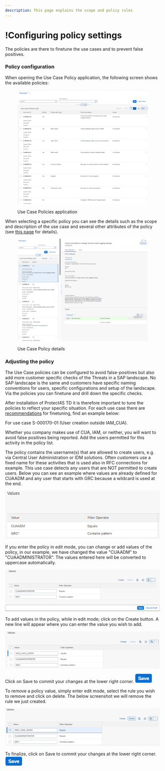 ```yaml
---
description: This page explains the scope and policy rules
---
```


# !Configuring policy settings

​The policies are there to finetune the use cases and to prevent false positives.&#x20;

### Policy configuration

When opening the Use Case Policy application, the following screen shows the available policies:

<figure><img src="../../.gitbook/assets/image (1).png" alt=""><figcaption><p>Use Case Policies application</p></figcaption></figure>

When selecting a specific policy you can see the details such as the scope and description of the use case and several other attributes of the policy (see [this page](./) for details).

<figure><img src="../../.gitbook/assets/image (3).png" alt=""><figcaption><p>Use Case Policy details</p></figcaption></figure>

### Adjusting the policy&#x20;

The Use Case policies can be configured to avoid false-positives but also add more customer specific checks of the Threats in a SAP landscape. No SAP landscape is the same and customers have specific naming conventions for users, specific configurations and setup of the landscape. Via the policies you can finetune and drill down the specific checks.

After installation of Protect4S TD it is therefore important to tune the policies to reflect your specific situation. For each use case there are [recommendations](../recommendations/) for finetuning, find an example below:&#x20;

For use case S-000170-01 (User creation outside IAM\_CUA).&#x20;

Whether you company makes use of CUA, IAM, or neither, you will want to avoid false positives being reported. Add the users permitted for this activity in the policy list.

The policy contains the username(s) that are allowed to create users, e.g. via Central User Administration or IDM solutions. Often customers use a fixed name for these activities that is used also in RFC connections for example. This use case detects any users that are NOT permitted to create users. Below you can see an example where values are already defined for CUAADM and any user that starts with GRC because a wildcard is used at the end.

![Policy values](<../../.gitbook/assets/image (63) (1) (1) (1).png>)

If you enter the policy in edit mode, you can change or add values of the policy, in our example, we have changed the value "CUAADM" to "CUAADMINISTRATOR". The values entered here will be converted to uppercase automatically.

![Editing policy](<../../.gitbook/assets/image (61).png>)

To add values in the policy, while in edit mode; click on the Create button. A new line will appear where you can enter the value you wish to add.

![Adding a rule in a policy](<../../.gitbook/assets/image (19).png>)

Click on Save to commit your changes at the lower right corner. ![](<../../.gitbook/assets/image (33).png>)

To remove a policy value, simply enter edit mode, select the rule you wish to remove and click on delete. The below screenshot we will remove the rule we just created.

![Removing a rule](<../../.gitbook/assets/image (74).png>)

To finalize, click on Save to commit your changes at the lower right corner. ![](<../../.gitbook/assets/image (33).png>)

